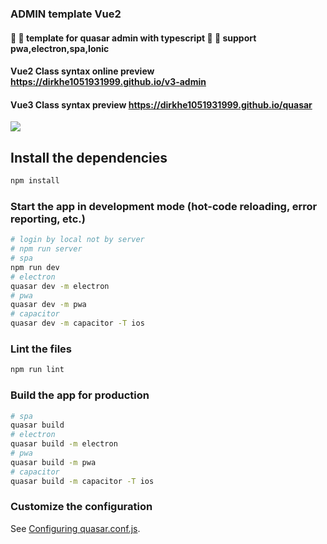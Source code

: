 ### ADMIN template Vue2

#### :dizzy: :dizzy: template for quasar admin with typescript :full_moon_with_face: :full_moon_with_face: support pwa,electron,spa,Ionic

#### Vue2 Class syntax online preview https://dirkhe1051931999.github.io/v3-admin

#### Vue3 Class syntax preview https://dirkhe1051931999.github.io/quasar

<img src="https://z3.ax1x.com/2021/06/15/2HILHU.png" >

## Install the dependencies

```bash
npm install
```

### Start the app in development mode (hot-code reloading, error reporting, etc.)

```bash
# login by local not by server
# npm run server
# spa
npm run dev
# electron
quasar dev -m electron
# pwa
quasar dev -m pwa
# capacitor
quasar dev -m capacitor -T ios
```

### Lint the files

```bash
npm run lint
```

### Build the app for production

```bash
# spa
quasar build
# electron
quasar build -m electron
# pwa
quasar build -m pwa
# capacitor
quasar build -m capacitor -T ios
```

### Customize the configuration

See [Configuring quasar.conf.js](https://quasar.dev/quasar-cli/quasar-conf-js).
